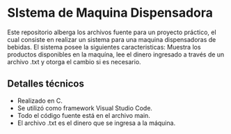 # SIstema de Maquina Dispensadora

Este repositorio alberga los archivos fuente para un proyecto práctico, el cual consiste en realizar un sistema para una maquina dispensadoras de bebidas. El sistema posee la siguientes caracteristicas: Muestra los productos disponibles en la maquína, lee el dinero ingresado a través de un archivo .txt y otorga el cambio si es necesario.

## Detalles técnicos

- Realizado en C.
- Se utilizó como framework Visual Studio Code.
- Todo el código fuente está en el archivo main.
- El archivo .txt es el dinero que se ingresa a la máquina.
